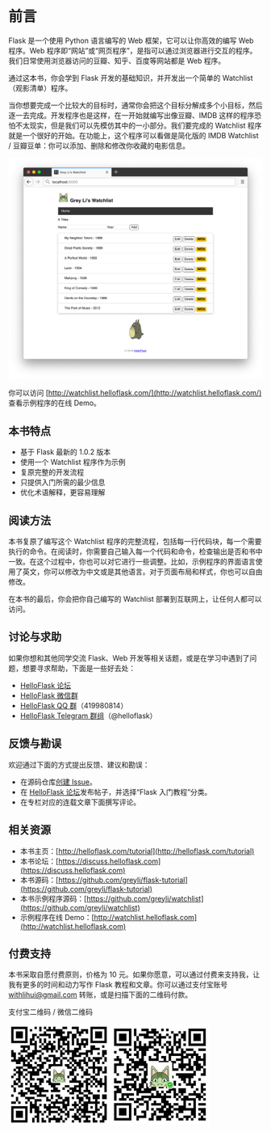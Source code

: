 # 前言

Flask 是一个使用 Python 语言编写的 Web 框架，它可以让你高效的编写 Web 程序。Web 程序即“网站”或“网页程序”，是指可以通过浏览器进行交互的程序。我们日常使用浏览器访问的豆瓣、知乎、百度等网站都是 Web 程序。

通过这本书，你会学到 Flask 开发的基础知识，并开发出一个简单的 Watchlist（观影清单）程序。

当你想要完成一个比较大的目标时，通常你会把这个目标分解成多个小目标，然后逐一去完成。开发程序也是这样，在一开始就编写出像豆瓣、IMDB 这样的程序恐怕不太现实，但是我们可以先模仿其中的一小部分。我们要完成的 Watchlist 程序就是一个很好的开始。在功能上，这个程序可以看做是简化版的 IMDB Watchlist / 豆瓣豆单：你可以添加、删除和修改你收藏的电影信息。

![Watchlist &#x7A0B;&#x5E8F;](.gitbook/assets/7-2%20%281%29.png)

你可以访问 [http://watchlist.helloflask.com/](http://watchlist.helloflask.com/) 查看示例程序的在线 Demo。

## 本书特点

* 基于 Flask 最新的 1.0.2 版本
* 使用一个 Watchlist 程序作为示例
* 复原完整的开发流程
* 只提供入门所需的最少信息
* 优化术语解释，更容易理解

## 阅读方法

本书复原了编写这个 Watchlist 程序的完整流程，包括每一行代码块，每一个需要执行的命令。在阅读时，你需要自己输入每一个代码和命令，检查输出是否和书中一致。在这个过程中，你也可以对它进行一些调整。比如，示例程序的界面语言使用了英文，你可以修改为中文或是其他语言。对于页面布局和样式，你也可以自由修改。

在本书的最后，你会把你自己编写的 Watchlist 部署到互联网上，让任何人都可以访问。

## 讨论与求助

如果你想和其他同学交流 Flask、Web 开发等相关话题，或是在学习中遇到了问题，想要寻求帮助，下面是一些好去处：

* [HelloFlask 论坛](https://discuss.helloflask.com)
* [HelloFlask 微信群](http://greyli.com/wechat/)
* [HelloFlask QQ 群](http://shang.qq.com/wpa/qunwpa?idkey=3cbf3e3ede8252eb3ae584a356131123ed68a9f3bd5bcee0652b401914eb01bb)（419980814）
* [HelloFlask Telegram 群组](https://t.me/helloflask)（@helloflask）

## 反馈与勘误

欢迎通过下面的方式提出反馈、建议和勘误：

* 在源码仓库[创建 Issue](https://github.com/greyli/flask-tutorial/issues/new)。
* 在 [HelloFlask 论坛](https://discuss.helloflask.com)发布帖子，并选择“Flask 入门教程”分类。
* 在专栏对应的连载文章下面撰写评论。

## 相关资源

* 本书主页：[http://helloflask.com/tutorial](http://helloflask.com/tutorial)
* 本书论坛：[https://discuss.helloflask.com](https://discuss.helloflask.com)
* 本书源码：[https://github.com/greyli/flask-tutorial](https://github.com/greyli/flask-tutorial)
* 本书示例程序源码：[https://github.com/greyli/watchlist](https://github.com/greyli/watchlist)
* 示例程序在线 Demo：[http://watchlist.helloflask.com](http://watchlist.helloflask.com)

## 付费支持

本书采取自愿付费原则，价格为 10 元。如果你愿意，可以通过付费来支持我，让我有更多的时间和动力写作 Flask 教程和文章。你可以通过支付宝账号 withlihui@gmail.com 转账，或是扫描下面的二维码付款。

支付宝二维码 / 微信二维码

![qr\_alipay](.gitbook/assets/qr_alipay%20%281%29.jpg)![qr\_wechat](.gitbook/assets/qr_wechat.jpg)

